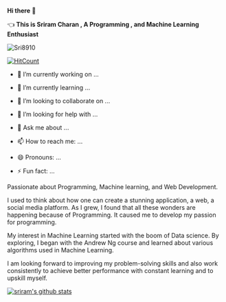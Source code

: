 **Hi there** 👋 

:point_left: **This is Sriram Charan ,  A Programming , and Machine Learning Enthusiast** 

![Sri8910](https://img.shields.io/github/followers/Sri8910?label=Follow&logo=github&style=social)


[![HitCount](http://hits.dwyl.com/Sri8910/Sri8910.svg)](http://hits.dwyl.com/Sri8910/Sri8910)


- 🔭 I’m currently working on ...

- 🌱 I’m currently learning ...

- 👯 I’m looking to collaborate on ...

- 🤔 I’m looking for help with ...

- 💬 Ask me about ...

- 📫 How to reach me: ...

- 😄 Pronouns: ...

- ⚡ Fun fact: ...

Passionate about Programming, Machine learning, and Web Development.

I used to think about how one can create a stunning application, a web, a social media platform. As I grew, I found that all these wonders are happening because of Programming. It caused me to develop my passion for programming.

My interest in Machine Learning started with the boom of Data science. By exploring, I began with the Andrew Ng course and learned about various algorithms used in Machine Learning.

I am looking forward to improving my problem-solving skills and also work consistently to achieve better performance with constant learning and to upskill myself.

[![sriram's github stats](https://github-readme-stats.vercel.app/api?username=Sri8910)](https://github.com/Sri8910/github-readme-stats)

